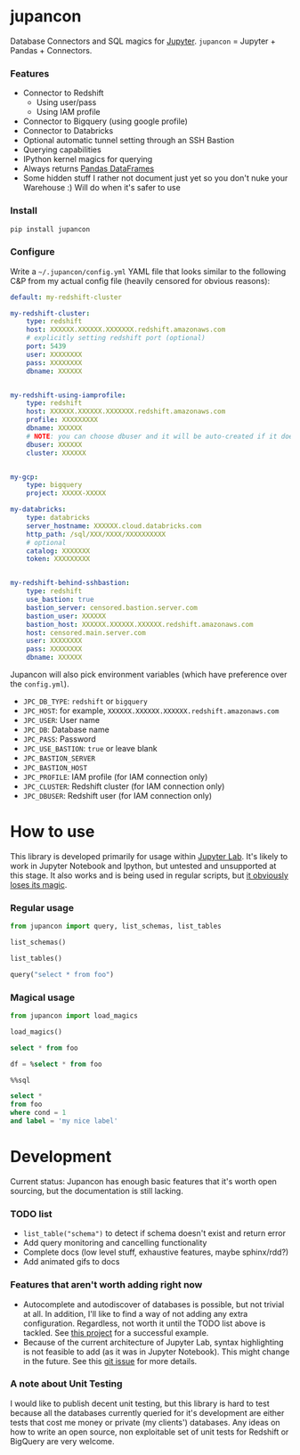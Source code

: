 # jupancon

Database Connectors and SQL magics for [Jupyter](https://docs.jupyter.org/en/latest/). `jupancon` = Jupyter + Pandas + Connectors. 

### Features

- Connector to Redshift
    - Using user/pass
    - Using IAM profile
- Connector to Bigquery (using google profile)
- Connector to Databricks
- Optional automatic tunnel setting through an SSH Bastion
- Querying capabilities
- IPython kernel magics for querying
- Always returns [Pandas DataFrames](https://pandas.pydata.org/pandas-docs/stable/reference/api/pandas.DataFrame.html)
- Some hidden stuff I rather not document just yet so you don't nuke your Warehouse :) Will do when it's safer to use

### Install

```bash
pip install jupancon
```
### Configure

Write a `~/.jupancon/config.yml` YAML file that looks similar to the following C&P from my actual config file (heavily censored for obvious reasons):

```yaml
default: my-redshift-cluster

my-redshift-cluster: 
    type: redshift
    host: XXXXXX.XXXXXX.XXXXXXX.redshift.amazonaws.com
    # explicitly setting redshift port (optional)
    port: 5439
    user: XXXXXXXX
    pass: XXXXXXXX
    dbname: XXXXXX


my-redshift-using-iamprofile: 
    type: redshift
    host: XXXXXX.XXXXXX.XXXXXXX.redshift.amazonaws.com
    profile: XXXXXXXXX
    dbname: XXXXXX
    # NOTE: you can choose dbuser and it will be auto-created if it doesn't exist 
    dbuser: XXXXXX
    cluster: XXXXXX


my-gcp:
    type: bigquery
    project: XXXXX-XXXXX

my-databricks:
    type: databricks
    server_hostname: XXXXXX.cloud.databricks.com
    http_path: /sql/XXX/XXXX/XXXXXXXXXX
    # optional
    catalog: XXXXXXX
    token: XXXXXXXXX


my-redshift-behind-sshbastion:
    type: redshift
    use_bastion: true
    bastion_server: censored.bastion.server.com
    bastion_user: XXXXXX
    bastion_host: XXXXXX.XXXXXX.XXXXXX.redshift.amazonaws.com
    host: censored.main.server.com
    user: XXXXXXXX
    pass: XXXXXXXX
    dbname: XXXXXX
```

Jupancon will also pick environment variables (which have preference over the `config.yml`). 

- `JPC_DB_TYPE`: `redshift` or `bigquery` 
- `JPC_HOST`: for example, `XXXXXX.XXXXXX.XXXXXX.redshift.amazonaws.com`
- `JPC_USER`: User name
- `JPC_DB`: Database name
- `JPC_PASS`: Password
- `JPC_USE_BASTION`: `true` or leave blank
- `JPC_BASTION_SERVER`
- `JPC_BASTION_HOST`
- `JPC_PROFILE`: IAM profile (for IAM connection only)
- `JPC_CLUSTER`: Redshift cluster (for IAM connection only) 
- `JPC_DBUSER`: Redshift user (for IAM connection only)

# How to use

This library is developed primarily for usage within [Jupyter Lab](https://jupyterlab.readthedocs.io/en/stable/getting_started/overview.html). It's likely to work in Jupyter Notebook and Ipython, but untested and unsupported at this stage. It also works and is being used in regular scripts, but [it obviously loses its magic](https://ipython.readthedocs.io/en/stable/interactive/magics.html). 

### Regular usage

```python
from jupancon import query, list_schemas, list_tables

list_schemas()

list_tables()

query("select * from foo")
```

### Magical usage

```python
from jupancon import load_magics

load_magics()
```

```sql
select * from foo
```

```sql
df = %select * from foo
```

```sql
%%sql

select * 
from foo
where cond = 1
and label = 'my nice label'
```

# Development

Current status: Jupancon has enough basic features that it's worth open sourcing, but the documentation is still lacking.

### TODO list

- `list_table("schema")` to detect if schema doesn't exist and return error
- Add query monitoring and cancelling functionality
- Complete docs (low level stuff, exhaustive features, maybe sphinx/rdd?)
- Add animated gifs to docs 


### Features that aren't worth adding right now

- Autocomplete and autodiscover of databases is possible, but not trivial at all. In addition, I'll like to find a way of not adding any extra configuration. Regardless, not worth it until the TODO list above is tackled. See [this project](https://github.com/jupyter-lsp/jupyterlab-lsp) for a successful example.
- Because of the current architecture of Jupyter Lab, syntax highlighting is not feasible to add (as it was in Jupyter Notebook). This might change in the future. See this [git issue](https://github.com/jupyterlab/jupyterlab/issues/3869) for more details.


### A note about Unit Testing

I would like to publish decent unit testing, but this library is hard to test because all the databases currently queried for it's development are either tests that cost me money or private (my clients') databases. Any ideas on how to write an open source, non exploitable set of unit tests for Redshift or BigQuery are very welcome.

